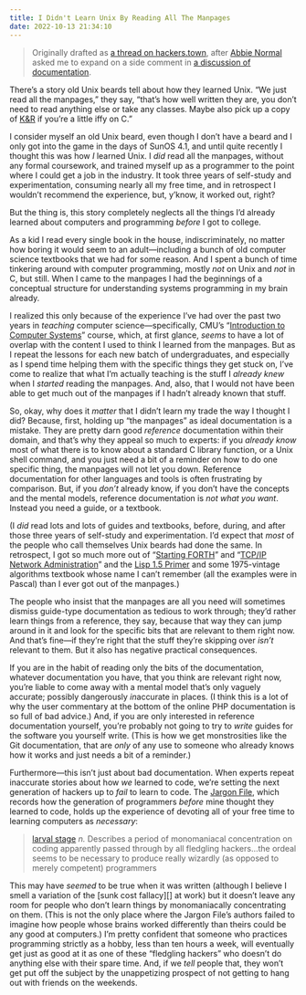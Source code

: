 ```yaml
---
title: I Didn't Learn Unix By Reading All The Manpages
date: 2022-10-13 21:34:10
---
```


> Originally drafted as [a thread on hackers.town][orig-thread],
> after [Abbie Normal][] asked me to expand on a side comment in
> [a discussion of documentation][earlier-thread].

There’s a story old Unix beards tell about how they learned Unix. “We
just read all the manpages,” they say, “that’s how well written they
are, you don’t need to read anything else or take any classes.  Maybe
also pick up a copy of [K&R][] if you’re a little iffy on C.”

I consider myself an old Unix beard, even though I don’t have a beard
and I only got into the game in the days of SunOS 4.1, and until quite
recently I thought this was how _I_ learned Unix.  I _did_ read all
the manpages, without any formal coursework, and trained myself up as
a programmer to the point where I could get a job in the industry.  It
took three years of self-study and experimentation, consuming nearly
all my free time, and in retrospect I wouldn’t recommend the experience,
but, y’know, it worked out, right?

But the thing is, this story completely neglects all the things I’d
already learned about computers and programming _before_ I got to
college.

<!--more-->

As a kid I read every single book in the house, indiscriminately, no
matter how boring it would seem to an adult—including a bunch of old
computer science textbooks that we had for some reason. And I spent a
bunch of time tinkering around with computer programming, mostly _not_
on Unix and _not_ in C, but still. When I came to the manpages I had
the beginnings of a conceptual structure for understanding systems
programming in my brain already.

I realized this only because of the experience I’ve had over the past
two years in _teaching_ computer science—specifically, CMU’s
“[Introduction to Computer Systems][15213]” course, which, at first
glance, _seems_ to have a lot of overlap with the content I used to
think I learned from the manpages.  But as I repeat the lessons for
each new batch of undergraduates, and especially as I spend time
helping them with the specific things they get stuck on, I’ve come to
realize that what I’m actually teaching is the stuff I _already knew_
when I _started_ reading the manpages.  And, also, that I would not
have been able to get much out of the manpages if I hadn’t already
known that stuff.

So, okay, why does it _matter_ that I didn’t learn my trade the way I
thought I did?  Because, first, holding up “the manpages” as ideal
documentation is a mistake.  They are pretty darn good _reference_
documentation within their domain, and that’s why they appeal so much
to experts: if you _already know_ most of what there is to know about
a standard C library function, or a Unix shell command, and you just
need a bit of a reminder on how to do one specific thing, the manpages
will not let you down.  Reference documentation for other languages
and tools is often frustrating by comparison.  But, if you _don’t_
already know, if you don’t have the concepts and the mental models,
reference documentation is _not what you want_.  Instead you need a
guide, or a textbook.

(I _did_ read lots and lots of guides and textbooks, before, during,
and after those three years of self-study and experimentation.  I’d
expect that _most_ of the people who call themselves Unix beards had
done the same.  In retrospect, I got so much more out of “[Starting
FORTH][]” and “[TCP/IP Network Administration][]” and the [Lisp 1.5
Primer][] and some 1975-vintage algorithms textbook whose name I can’t
remember (all the examples were in Pascal) than I ever got out of the
manpages.)

The people who insist that the manpages are all you need will
sometimes dismiss guide-type documentation as tedious to work through;
they’d rather learn things from a reference, they say, because that
way they can jump around in it and look for the specific bits that are
relevant to them right now.  And that’s fine—if they’re right that the
stuff they’re skipping over _isn’t_ relevant to them.  But it also has
negative practical consequences.

If you are in the habit of reading only the bits of the documentation,
whatever documentation you have, that you think are relevant right
now, you’re liable to come away with a mental model that’s only
vaguely accurate; possibly dangerously _in_‌accurate in places.  (I
think this is a lot of why the user commentary at the bottom of the
online PHP documentation is so full of bad advice.)  And, if you are
only interested in reference documentation yourself, you’re probably
not going to try to _write_ guides for the software you yourself
write.  (This is how we get monstrosities like the Git
documentation, that are _only_ of any use to someone who already knows
how it works and just needs a bit of a reminder.)

Furthermore—this isn’t just about bad documentation.  When experts
repeat inaccurate stories about how _we_ learned to code, we’re
setting the next generation of hackers up to _fail_ to learn to code.
The [Jargon File][], which records how the generation of programmers
_before_ mine thought they learned to code, holds up the experience of
devoting all of your free time to learning computers as _necessary_:

> [larval stage][] _n._ Describes a period of monomaniacal
> concentration on coding apparently passed through by all fledgling
> hackers…the ordeal seems to be necessary to produce really wizardly
> (as opposed to merely competent) programmers

This may have _seemed_ to be true when it was written (although I
believe I smell a variation of the [sunk cost fallacy][] at work)
but it doesn’t leave any room for people who don’t learn things by
monomaniacally concentrating on them.  (This is not the only place
where the Jargon File’s authors failed to imagine how people whose
brains worked differently than theirs could be any good at computers.)
I’m pretty confident that someone who practices programming strictly
as a hobby, less than ten hours a week, will eventually get just as
good at it as one of these “fledgling hackers” who doesn’t do anything
else with their spare time.  And, if we _tell_ people that, they won’t
get put off the subject by the unappetizing prospect of not getting to
hang out with friends on the weekends.

[orig-thread]: https://hackers.town/@zwol/108936234680866181
[earlier-thread]: https://hackers.town/@zwol/108861581410003388
[Abbie Normal]: https://floss.social/@abbienormal
[K&R]: https://en.wikipedia.org/wiki/The_C_Programming_Language
[15213]: https://www.cs.cmu.edu/~213/
[Starting FORTH]: https://www.forth.com/starting-forth/
[TCP/IP Network Administration]: https://www.powells.com/book/tcpip-network-administration-9780596002978
[Lisp 1.5 Primer]: https://www.softwarepreservation.org/projects/LISP/book/Weismann_LISP1.5_Primer_1967.pdf
[Jargon File]: http://www.catb.org/jargon/html/
[larval stage]: http://www.catb.org/jargon/html//L/larval-stage.html
[hazing effect]: https://en.wikipedia.org/wiki/Escalation_of_commitment
